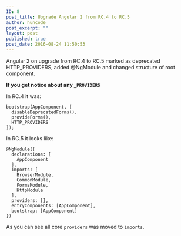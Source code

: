 ```yaml
---
ID: 8
post_title: Upgrade Angular 2 from RC.4 to RC.5
author: huncode
post_excerpt: ""
layout: post
published: true
post_date: 2016-08-24 11:50:53
---
```

<div class="kg-card-markdown"><p>Angular 2 on upgrade from RC.4 to RC.5 marked as deprecated HTTP_PROVIDERS, added @NgModule and changed structure of root component.</p>
<p><strong>If you get notice about any <code>_PROVIDERS</code></strong></p>
<p>In RC.4 it was:</p>
<pre><code>bootstrap(AppComponent, [
  disableDeprecatedForms(),
  provideForms(),
  HTTP_PROVIDERS
]);
</code></pre>
<p>In RC.5 it looks like:</p>
<pre><code>@NgModule({
  declarations: [
    AppComponent
  ],
  imports: [
    BrowserModule,
    CommonModule,
    FormsModule,
    HttpModule
  ],
  providers: [],
  entryComponents: [AppComponent],
  bootstrap: [AppComponent]
})
</code></pre>
<p>As you can see all core <code>providers</code> was moved to <code>imports</code>.</p>
</div>
